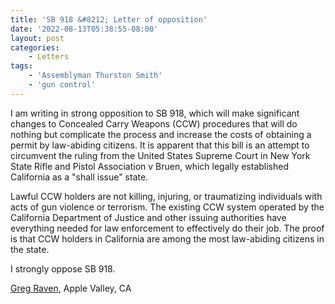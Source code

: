 ```yaml
---
title: 'SB 918 &#8212; Letter of opposition'
date: '2022-08-13T05:38:55-08:00'
layout: post
categories:
    - Letters
tags:
    - 'Assemblyman Thurston Smith'
    - 'gun control'
---
```


I am writing in strong opposition to SB 918, which will make significant changes to Concealed Carry Weapons (CCW) procedures that will do nothing but complicate the process and increase the costs of obtaining a permit by law-abiding citizens. It is apparent that this bill is an attempt to circumvent the ruling from the United States Supreme Court in New York State Rifle and Pistol Association v Bruen, which legally established California as a "shall issue" state.

Lawful CCW holders are not killing, injuring, or traumatizing individuals with acts of gun violence or terrorism. The existing CCW system operated by the California Department of Justice and other issuing authorities have everything needed for law enforcement to effectively do their job. The proof is that CCW holders in California are among the most law-abiding citizens in the state.

I strongly oppose SB 918.

[Greg Raven](https://www.gregraven.org/), Apple Valley, CA
